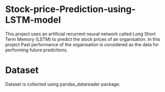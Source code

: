 # Stock-price-Prediction-using-LSTM-model
This project uses an artificial recurrent neural network called Long Short Term Memory (LSTM) to predict the stock prices of an organisation. In this project Past performance of the organisation is considered as the data for performing future predictions.

# Dataset
Dataset is collected using pandas_datareader package.
